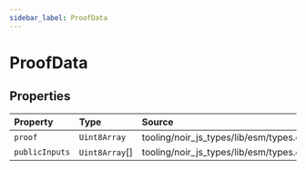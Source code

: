 ```yaml
---
sidebar_label: ProofData
---
```


# ProofData

## Properties

| Property | Type | Source |
| :------ | :------ | :------ |
| `proof` | `Uint8Array` | tooling/noir\_js\_types/lib/esm/types.d.ts:13 |
| `publicInputs` | `Uint8Array`[] | tooling/noir\_js\_types/lib/esm/types.d.ts:12 |
